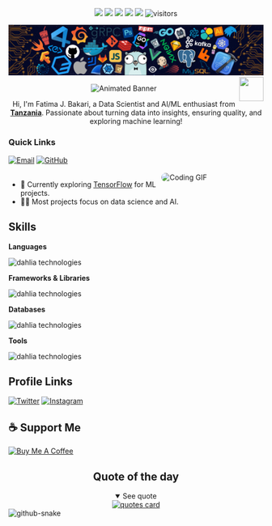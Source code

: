 
<!--   my-icons -->
<p align="center">
    <a href="https://github.com/dahlia/dahlia"><img src="https://img.shields.io/badge/status-updating-brightgreen.svg"></a>
    <a href="https://github.com/python/cpython"><img src="https://img.shields.io/badge/Python-3.12-FF1493.svg"></a>
    <a href="https://github.com/dahlia/dahlia/graphs/contributors"><img src="https://img.shields.io/github/contributors/dahlia/dahlia?color=blue"></a>
    <a href="https://github.com/dahlia/dahlia/stargazers"><img src="https://img.shields.io/github/stars/dahlia/dahlia.svg?logo=github"></a>
    <a href="https://github.com/dahlia/dahlia/network/members"><img src="https://img.shields.io/github/forks/dahlia/dahlia.svg?color=blue&logo=github"></a>
    <img src="https://visitor-badge.laobi.icu/badge?page_id=dahlia.dahlia" alt="visitors"/>   
</p>


![](./src/header.png)
<a href="https://www.python.org/"><img src="https://upload.wikimedia.org/wikipedia/commons/c/c3/Python-logo-notext.svg" align="right" height="48" width="48" ></a>

<div align="center">
  <img src="https://capsule-render.vercel.app/api?type=venom&height=200&color=0:43cea2,100:185a9d&text=%20Fatima1510&textBg=false&desc=(she/her)&descAlign=79&fontAlign=50&descAlignY=70&fontColor=f7f5f5" alt="Animated Banner" width="600" height="120">
</div>
<p align="center">Hi, I'm Fatima J. Bakari, a Data Scientist and AI/ML enthusiast from <strong><a href="https://www.google.com/travel/things-to-do?dest_src=ut&dest_mid=%2Fm%2F0htfv">Tanzania</a></strong>. Passionate about turning data into insights, ensuring quality, and exploring machine learning!</p>

<h3>Quick Links</h3>

<div align="left">
    <a href="mailto:fatima@example.com"><img src="https://img.shields.io/badge/Mail%20me-30302f?style=flat-square&logo=gmail" alt="Email"></a>
    <a href="https://github.com/Fatima1510"><img src="https://img.shields.io/badge/GitHub-30302f?style=flat-square&logo=github" alt="GitHub"></a>
</div>

<br>
<a href="https://github.com/Fatima1510"> <img src="https://media0.giphy.com/media/v1.Y2lkPTc5MGI3NjExMWR3YTc5cjM4cnZ0b2M3b2djMnI5djFqa2N4aW96aWx0cDhzdjJvbCZlcD12MV9pbnRlcm5hbF9naWZfYnlfaWQmY3Q9Zw/LMcB8XospGZO8UQq87/giphy.gif" width="40%" align="right" style="border-radius:10px; animation: float 6s ease-in-out infinite;" alt="Coding GIF">
  </a>

<ul>
    <li>🔭 Currently exploring <a href="https://www.tensorflow.org/">TensorFlow</a> for ML projects.</li>
    <li>👨‍💻 Most projects focus on data science and AI.</li>
</ul>

<h2 id=lang>Skills</h2>

**Languages**

![dahlia technologies](https://skillicons.dev/icons?i=python,js,go&perline=10)

**Frameworks & Libraries**

![dahlia technologies](https://skillicons.dev/icons?i=tensorflow&perline=10)

**Databases**

![dahlia technologies](https://skillicons.dev/icons?i=postgres&perline=10)

**Tools**

![dahlia technologies](https://skillicons.dev/icons?i=git,github,vscode&perline=10)

<h2>Profile Links</h2>
<p>
    <a href="https://x.com/lifeofdahlia"><img src="https://skillicons.dev/icons?i=twitter" height="40" alt="Twitter"></a>
    <a href="https://www.instagram.com/_fa.teemah_/"><img src="https://skillicons.dev/icons?i=instagram" height="40" alt="Instagram"></a>

</p>

<h2>☕️ Support Me</h2>
<p>
    <a href="https://www.buymeacoffee.com/fatima1510" target="_blank"><img src="https://cdn.buymeacoffee.com/buttons/v2/default-red.png" alt="Buy Me A Coffee" height="30px" ></a>
</p>

<div align="center">
<h2>Quote of the day</h2>
<details open>
    <summary>See quote</summary>
    <a href="https://github.com/piyushsuthar/github-readme-quotes">
        <img src="https://quotes-github-readme.vercel.app/api?type=horizontal&theme=tokyonight" alt="quotes card">
    </a>
</details>


</div>


<picture>
  <source media="(prefers-color-scheme: dark)" srcset="https://raw.githubusercontent.com/tobiasmeyhoefer/tobiasmeyhoefer/output/github-snake-dark.svg" />
  <source media="(prefers-color-scheme: light)" srcset="https://raw.githubusercontent.com/tobiasmeyhoefer/tobiasmeyhoefer/output/github-snake.svg" />
  <img alt="github-snake" src="https://raw.githubusercontent.com/tobiasmeyhoefer/tobiasmeyhoefer/output/github-snake.svg" />
</picture>




<!-- 


<h2>📊 GitHub Stats</h2>

![](https://github-readme-stats.vercel.app/api?username=Fatima1510&theme=dark&hide_border=false&include_all_commits=true&count_private=true)<br/>
![](https://nirzak-streak-stats.vercel.app/?user=Fatima1510&theme=dark&hide_border=false)<br/>
![](https://github-readme-stats.vercel.app/api/top-langs/?username=Fatima1510&theme=dark&hide_border=false&include_all_commits=true&count_private=true&layout=compact)

<h2>🔝 Top Contributed Repos</h2>

![](https://github-contributor-stats.vercel.app/api?username=Fatima1510&limit=5&theme=dark&combine_all_yearly_contributions=true)

</xaiArtifact> -->
